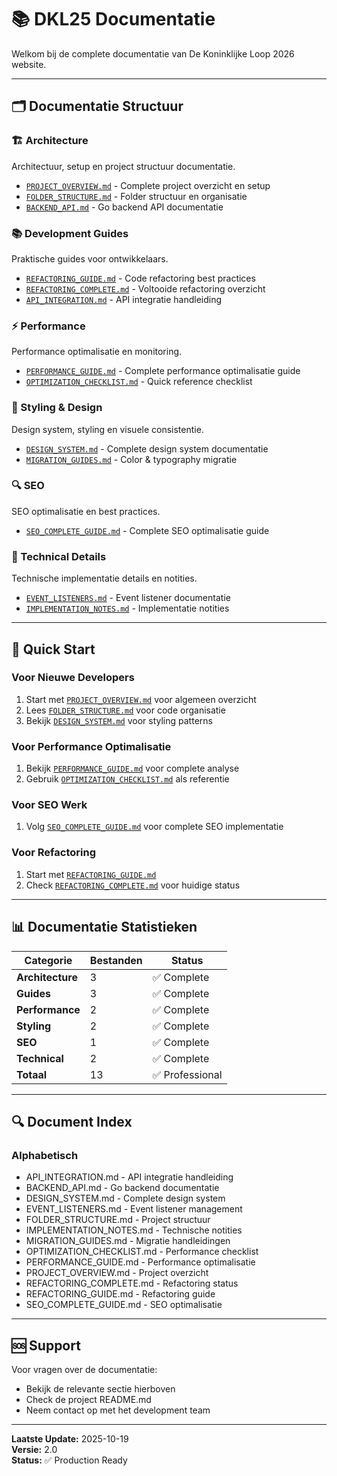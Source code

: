 # 📚 DKL25 Documentatie

Welkom bij de complete documentatie van De Koninklijke Loop 2026 website.

---

## 🗂️ Documentatie Structuur

### 🏗️ Architecture
Architectuur, setup en project structuur documentatie.

- [`PROJECT_OVERVIEW.md`](architecture/PROJECT_OVERVIEW.md) - Complete project overzicht en setup
- [`FOLDER_STRUCTURE.md`](architecture/FOLDER_STRUCTURE.md) - Folder structuur en organisatie
- [`BACKEND_API.md`](architecture/BACKEND_API.md) - Go backend API documentatie

### 📚 Development Guides
Praktische guides voor ontwikkelaars.

- [`REFACTORING_GUIDE.md`](guides/REFACTORING_GUIDE.md) - Code refactoring best practices
- [`REFACTORING_COMPLETE.md`](guides/REFACTORING_COMPLETE.md) - Voltooide refactoring overzicht
- [`API_INTEGRATION.md`](guides/API_INTEGRATION.md) - API integratie handleiding

### ⚡ Performance
Performance optimalisatie en monitoring.

- [`PERFORMANCE_GUIDE.md`](performance/PERFORMANCE_GUIDE.md) - Complete performance optimalisatie guide
- [`OPTIMIZATION_CHECKLIST.md`](performance/OPTIMIZATION_CHECKLIST.md) - Quick reference checklist

### 🎨 Styling & Design
Design system, styling en visuele consistentie.

- [`DESIGN_SYSTEM.md`](styling/DESIGN_SYSTEM.md) - Complete design system documentatie
- [`MIGRATION_GUIDES.md`](styling/MIGRATION_GUIDES.md) - Color & typography migratie

### 🔍 SEO
SEO optimalisatie en best practices.

- [`SEO_COMPLETE_GUIDE.md`](seo/SEO_COMPLETE_GUIDE.md) - Complete SEO optimalisatie guide

### 🔧 Technical Details
Technische implementatie details en notities.

- [`EVENT_LISTENERS.md`](technical/EVENT_LISTENERS.md) - Event listener documentatie
- [`IMPLEMENTATION_NOTES.md`](technical/IMPLEMENTATION_NOTES.md) - Implementatie notities

---

## 🚀 Quick Start

### Voor Nieuwe Developers
1. Start met [`PROJECT_OVERVIEW.md`](architecture/PROJECT_OVERVIEW.md) voor algemeen overzicht
2. Lees [`FOLDER_STRUCTURE.md`](architecture/FOLDER_STRUCTURE.md) voor code organisatie
3. Bekijk [`DESIGN_SYSTEM.md`](styling/DESIGN_SYSTEM.md) voor styling patterns

### Voor Performance Optimalisatie
1. Bekijk [`PERFORMANCE_GUIDE.md`](performance/PERFORMANCE_GUIDE.md) voor complete analyse
2. Gebruik [`OPTIMIZATION_CHECKLIST.md`](performance/OPTIMIZATION_CHECKLIST.md) als referentie

### Voor SEO Werk
1. Volg [`SEO_COMPLETE_GUIDE.md`](seo/SEO_COMPLETE_GUIDE.md) voor complete SEO implementatie

### Voor Refactoring
1. Start met [`REFACTORING_GUIDE.md`](guides/REFACTORING_GUIDE.md)
2. Check [`REFACTORING_COMPLETE.md`](guides/REFACTORING_COMPLETE.md) voor huidige status

---

## 📊 Documentatie Statistieken

| Categorie | Bestanden | Status |
|-----------|-----------|--------|
| **Architecture** | 3 | ✅ Complete |
| **Guides** | 3 | ✅ Complete |
| **Performance** | 2 | ✅ Complete |
| **Styling** | 2 | ✅ Complete |
| **SEO** | 1 | ✅ Complete |
| **Technical** | 2 | ✅ Complete |
| **Totaal** | 13 | ✅ Professional |

---

## 🔍 Document Index

### Alphabetisch
- API_INTEGRATION.md - API integratie handleiding
- BACKEND_API.md - Go backend documentatie
- DESIGN_SYSTEM.md - Complete design system
- EVENT_LISTENERS.md - Event listener management
- FOLDER_STRUCTURE.md - Project structuur
- IMPLEMENTATION_NOTES.md - Technische notities
- MIGRATION_GUIDES.md - Migratie handleidingen
- OPTIMIZATION_CHECKLIST.md - Performance checklist
- PERFORMANCE_GUIDE.md - Performance optimalisatie
- PROJECT_OVERVIEW.md - Project overzicht
- REFACTORING_COMPLETE.md - Refactoring status
- REFACTORING_GUIDE.md - Refactoring guide
- SEO_COMPLETE_GUIDE.md - SEO optimalisatie

---

## 🆘 Support

Voor vragen over de documentatie:
- Bekijk de relevante sectie hierboven
- Check de project README.md
- Neem contact op met het development team

---

**Laatste Update:** 2025-10-19  
**Versie:** 2.0  
**Status:** ✅ Production Ready